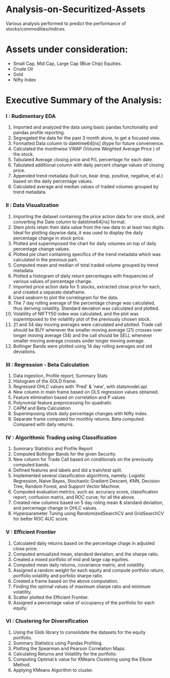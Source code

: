 # Analysis-on-Securitized-Assets
Various analysis performed to predict the performance of stocks/commodities/indices.

# Assets under consideration:

* Small Cap, Mid Cap, Large Cap (Blue Chip) Equities.
* Crude Oil
* Gold
* Nifty Index

# Executive Summary of the Analysis:

### I : Rudimentary EDA

1. Imported and analyzed the data using basic pandas functionality and pandas profile reporting.
2. Segregated the data for the past 3 month alone, to get a focused view.
3. Formatted Data column to datetime64[ns] dtype for future convenience.
4. Calculated the monthwise VWAP (Volume Weighted Average Price ) of the stock.
5. Tabulated Average closing price and P/L percentage for each date.
6. Tabulated additional column with daily percent change values of closing price.
7. Appended trend metadata (bull run, bear drop, positive, negative, et al.) based on the daily percentage values.
8. Calculated average and median values of traded volumes grouped by trend metadata.

### II : Data Visualization

1. Importing the dataset containing the price action data for one stock, and converting the Date column to datetime64[ns] format.
2. Stem plots retain their data value from the raw data to at least two digits. Ideal for plotting daywise data, it was used to display the daily percentage change in stock price.
3. Plotted and superimposed the chart for daily volumes on top of daily percentage change values.
4. Plotted pie chart containing specifics of the trend metadata which was calculated in the previous part.
5. Computed mean and median of total traded volume grouped by trend metadata.
6. Plotted a histogram of daily return percentages with frequencies of various values of percentage change.
7. Imported price action data for 5 stocks, extracted close price for each, and created a separate dataframe.
8. Used seaborn to plot the correlogram for the data.
9. The 7 day rolling average of the percentage change was calculated, thus deriving volatility. Standard deviation was calculated and plotted.
10. Volatility of NIFTY50 index was calculated, and the plot was superimposed to the volatility plot of the previously chosen stock.
11. 21 and 34 day moving averages were calculated and plotted. Trade call should be BUY whenever the smaller moving average (21) crosses over longer moving average (34) and the call should be SELL whenever smaller moving average crosses under longer moving average.
12. Bollinger Bands were plotted using 14 day rolling averages and std deviations. 

### III : Regression - Beta Calculation

1. Data ingestion, Profile report, Summary Stats
2. Histogram of the GOLD frame.
3. Regressed OHLC values with 'Pred' & 'new', with statsmodel.api
4. New column in main frame based on OLS regression values obtained.
5. Feature elimination based on correlation and P values
6. Polynomial feature preprocessing for quadratic
7. CAPM and Beta Calculation
8. Superimposing stock daily percentage changes with Nifty index.
9. Separate frame computed for monthly returns. Beta computed. Compared with daily returns.

### IV : Algorithmic Trading using Classification

1. Summary Statistics and Profile Report
2. Computed Bollinger Bands for the given Security.
3. New column for Trade Call based on conditionals on the previously computed bands.
4. Defined features and labels and did a train/test split.
5. Implemented several classification algorithms, namely: Logistic Regression, Naive Bayes, Stochastic Gradient Descent, KNN, Decision Tree, Random Forest, and Support Vector Machine.
6. Computed evaluation metrics, such as: accuracy score, classification report, confusion matrix, and ROC curve; for all the above.
7. Created new columns based on 5 day roling mean & standard deviation, and percentage change in OHLC values.
8. Hyperparameter Tuning using RandomizedSearchCV and GridSearchCV for better ROC AUC score.

### V : Efficient Frontier

1. Calculated daily returns based on the percentage chage in adjusted close price.
2. Computed annualized mean, standard deviation, and the sharpe ratio.
3. Created a mixed portfolio of mid and large cap equities.
4. Computed mean daily returns, covariance matrix, and volatility.
5. Assigned a random weight for each equity and compute portfolio return, portfolio volatility and porfolio sharpe ratio.
6. Created a frame based on the above computation.
7. Finding the optimal values of maximum sharpe ratio and minimum volatility.
8. Scatter plotted the Efficient Frontier.
9. Assigned a percentage value of occupancy of the portfolio for each equity.

### VI : Clustering for Diversification

1. Using the Glob library to consolidate the datasets for the equity portfolio.
2. Summary Statistics using Pandas Profiling.
3. Plotting the Spearman and Pearson Correlation Maps.
4. Calculating Returns and Volatility for the portfolio.
5. Computing Optimal k value for KMeans Clustering using the Elbow Method.
6. Applying KMeans Algorithm to cluster.
